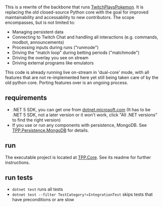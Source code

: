 ﻿
This is a rewrite of the backbone that runs [TwitchPlaysPokemon](https://www.twitch.tv/twitchplayspokemon).
It is replacing the old closed-source Python core with the goal
for improved maintainability and accessability to new contributors.
The scope encompasses, but is not limited to:
- Managing persistent data
- Connecting to Twitch Chat and handling all interactions (e.g. commands, modbot, announcements)
- Processing inputs during runs ("runmode")
- Driving the "match loop" during betting periods ("matchmode")
- Driving the overlay you see on stream
- Driving external programs like emulators

This code is already running live on-stream in 'dual-core' mode,
with all features that are not re-implemented here yet still being
taken care of by the old python core.
Porting features over is an ongoing process.

## requirements
- .NET 5 SDK, you can get one from [dotnet.microsoft.com](https://dotnet.microsoft.com/download) (It has to be .NET 5 SDK, not a later version or it won't work, click "All .NET versions" to find the right version)
- If you use or run any components with persistence, MongoDB.
  See [TPP.Persistence.MongoDB](TPP.Persistence.MongoDB) for details.

## run
The executable project is located at [TPP.Core](TPP.Core). See its readme for further instructions.

## run tests
- `dotnet test` runs all tests
- `dotnet test --filter TestCategory!=IntegrationTest` skips tests that have preconditions or are slow
